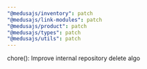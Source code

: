 ```yaml
---
"@medusajs/inventory": patch
"@medusajs/link-modules": patch
"@medusajs/product": patch
"@medusajs/types": patch
"@medusajs/utils": patch
---
```


chore(): Improve internal repository delete algo
